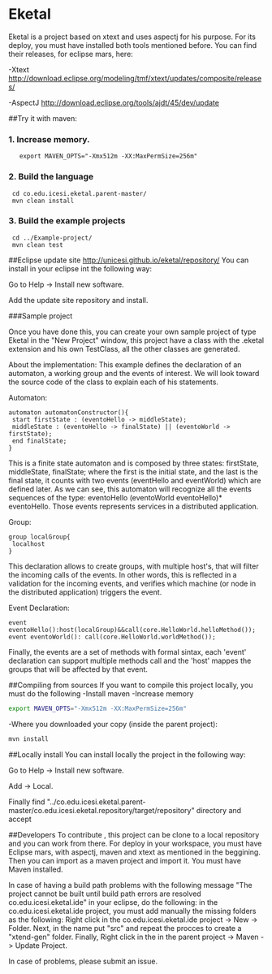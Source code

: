 # Eketal
  Eketal is a project based on xtext and uses aspectj for his purpose. For its deploy, you must have installed both tools mentioned before.
  You can find their releases, for eclipse mars, here:


  -Xtext http://download.eclipse.org/modeling/tmf/xtext/updates/composite/releases/
  
  -AspectJ http://download.eclipse.org/tools/ajdt/45/dev/update

##Try it with maven:

### 1. Increase memory.

```
   export MAVEN_OPTS="-Xmx512m -XX:MaxPermSize=256m"
```

### 2. Build the language

```
 cd co.edu.icesi.eketal.parent-master/
 mvn clean install
```

### 3. Build the example projects

```
 cd ../Example-project/
 mvn clean test
```

##Eclipse update site
  http://unicesi.github.io/eketal/repository/
  You can install in your eclipse int the following way:

   Go to Help -> Install new software.
   
   Add the update site repository and install.

###Sample project
  
   Once you have done this, you can create your own sample project of type Eketal in the "New Project" window, this project have a class with the .eketal extension and his own TestClass, all the other classes are generated.
   
   About the implementation: This example defines the declaration of an automaton, a working group and the events of interest. We will look toward the source code of the class to explain each of his statements.
   
   Automaton:
   
   ```
   automaton automatonConstructor(){
    start firstState : (eventoHello -> middleState);
    middleState : (eventoHello -> finalState) || (eventoWorld -> firstState);
    end finalState;
   }
   ```
   This is a finite state automaton and is composed by three states: firstState, middleState, finalState; where the first is the initial state, and the last is the final state, it counts with two events (eventHello and eventWorld) which are defined later. As we can see, this automaton will recognize all the events sequences of the type: eventoHello (eventoWorld eventoHello)* eventoHello. Those events represents services in a distributed application.
   
   Group:
   ```
   group localGroup{
    localhost
   }
   ```
   This declaration allows to create groups, with multiple host's, that will filter the incoming calls of the events. In other words, this is reflected in a validation for the incoming events, and verifies which machine (or node in the distributed application) triggers the event.
   
   Event Declaration:
   ```
   event eventoHello():host(localGroup)&&call(core.HelloWorld.helloMethod());
   event eventoWorld(): call(core.HelloWorld.worldMethod());
   ```
   Finally, the events are a set of methods with formal sintax, each 'event' declaration can support multiple methods call and the 'host' mappes the groups that will be affected by that event.
  
##Compiling from sources
  If you want to compile this project locally, you must do the following
  -Install maven
  -Increase memory
  
```bash
export MAVEN_OPTS="-Xmx512m -XX:MaxPermSize=256m"
```
  -Where you downloaded your copy (inside the parent project):
```bash
mvn install
```

##Locally install
You can install locally the project in the following way:

  Go to Help -> Install new software.

  Add -> Local.

Finally find "../co.edu.icesi.eketal.parent-master/co.edu.icesi.eketal.repository/target/repository" directory and accept

##Developers
  To contribute , this project can be clone to a local repository and you can work from there.
  For deploy in your workspace, you must have Eclipse mars, with aspectj, maven and xtext as mentioned in the beggining. Then you can import as a maven project and import it. You must have Maven installed.
   
   In case of having a build path problems with the following message "The project cannot be built until build path errors are resolved  co.edu.icesi.eketal.ide" in your eclipse, do the following: in the co.edu.icesi.eketal.ide project, you must add manually the missing folders as the following: Right click in the co.edu.icesi.eketal.ide project -> New -> Folder. Next, in the name put "src" and repeat the procces to create a "xtend-gen" folder. Finally, Right click in the in the parent project -> Maven -> Update Project.
   
   In case of problems, please submit an issue.
